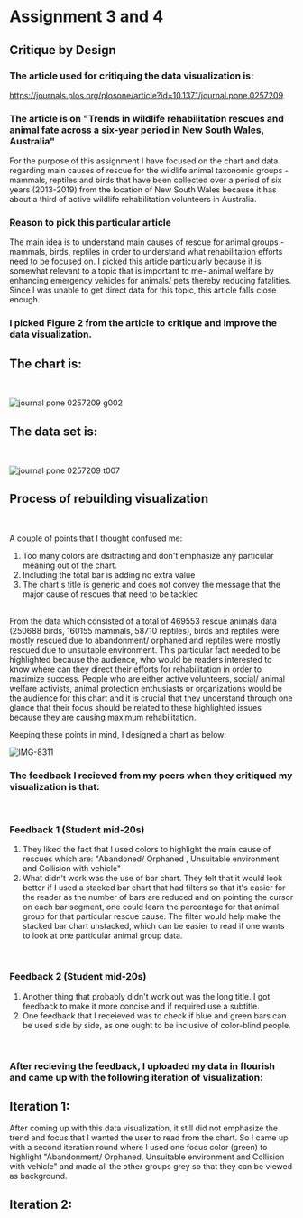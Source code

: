 # **Assignment 3 and 4**

## **Critique by Design**

### **The article used for critiquing the data visualization is:**
https://journals.plos.org/plosone/article?id=10.1371/journal.pone.0257209

### **The article is on "Trends in wildlife rehabilitation rescues and animal fate across a six-year period in New South Wales, Australia"**
For the purpose of this assignment I have focused on the chart and data regarding main causes of rescue for the wildlife animal taxonomic groups - mammals, reptiles and birds that have been collected over a period of six years (2013-2019) from the location of New South Wales because it has about a third of active wildlife rehabilitation volunteers in Australia. 

### **Reason to pick this particular article**
The main idea is to understand main causes of rescue for animal groups - mammals, birds, reptiles in order to understand what rehabilitation efforts need to be focused on. I picked this article particularly because it is somewhat relevant to a topic that is important to me- animal welfare by enhancing emergency vehicles for animals/ pets thereby reducing fatalities. Since I was unable to get direct data for this topic, this article falls close enough. 
<br/>

### **I picked Figure 2 from the article to critique and improve the data visualization.** 

## **The chart is:**
<br/>

![journal pone 0257209 g002](https://user-images.githubusercontent.com/112992760/191389420-5f8f74f6-2749-455c-8eb1-3efcb5b0efe1.PNG)

## The data set is:
<br/>

![journal pone 0257209 t007](https://user-images.githubusercontent.com/112992760/191390063-104c0a3f-b477-4663-9674-aca9901c9e80.PNG)

## Process of rebuilding visualization
<br/>

A couple of points that I thought confused me: <br/>
1. Too many colors are dsitracting and don't emphasize any particular meaning out of the chart.
2. Including the total bar is adding no extra value
3. The chart's title is generic and does not convey the message that the major cause of rescues that need to be tackled
<br/>
From the data which consisted of a total of 469553 rescue animals data (250688 birds, 160155 mammals, 58710 reptiles), birds and reptiles were mostly rescued due to abandonment/ orphaned and reptiles were mostly rescued due to unsuitable environment. This particular fact needed to be highlighted because the audience, who would be readers interested to know where can they direct their efforts for rehabilitation in order to maximize success. People who are either active volunteers, social/ animal welfare activists, animal protection enthusiasts or organizations would be the audience for this chart and it is crucial that they understand through one glance that their focus should be related to these highlighted issues because they are causing maximum rehabilitation. 
<br/>

Keeping these points in mind, I designed a chart as below:
<br/>

![IMG-8311](https://user-images.githubusercontent.com/112992760/191398517-36d7227e-c629-49d8-8a30-39aa308cb961.jpg)
<br/>

### The feedback I recieved from my peers when they critiqued my visualization is that:
<br/>

### Feedback 1 (Student mid-20s)
1. They liked the fact that I used colors to highlight the main cause of rescues which are: "Abandoned/ Orphaned , Unsuitable environment and Collision with vehicle"
2. What didn't work was the use of bar chart. They felt that it would look better if I used a stacked bar chart that had filters so that it's easier for the reader as the number of bars are reduced and on pointing the cursor on each bar segment, one could learn the percentage for that animal group for that particular rescue cause. The filter would help make the stacked bar chart unstacked, which can be easier to read if one wants to look at one particular animal group data.
<br/>

### Feedback 2 (Student mid-20s)
1. Another thing that probably didn't work out was the long title. I got feedback to make it more concise and if required use a subtitle.
2. One feedback that I receieved was to check if blue and green bars can be used side by side, as one ought to be inclusive of color-blind people. 
<br/>

### After recieving the feedback, I uploaded my data in flourish and came up with the following iteration of visualization:
## Iteration 1:

<div class="flourish-embed flourish-chart" data-src="visualisation/11240281"><script src="https://public.flourish.studio/resources/embed.js"></script></div>

After coming up with this data visualization, it still did not emphasize the trend and focus that I wanted the user to read from the chart. So I came up with a second iteration round where I used one focus color (green) to highlight "Abandonment/ Orphaned, Unsuitable environment and Collision with vehicle" and made all the other groups grey so that they can be viewed as background. 
## Iteration 2:
<div class="flourish-embed flourish-chart" data-src="visualisation/11239161"><script src="https://public.flourish.studio/resources/embed.js"></script></div>







